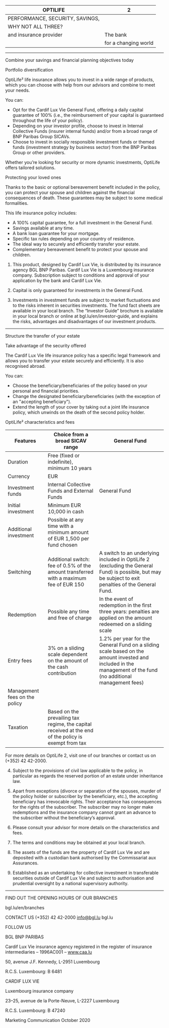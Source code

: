 |OPTILIFE|2|
|---|---|
|PERFORMANCE, SECURITY, SAVINGS,| |
|WHY NOT ALL THREE?| |
|and insurance provider|The bank|
| |for a changing world|
---
Combine your savings and financial planning objectives today

Portfolio diversification

OptiLife² life insurance allows you to invest in a wide range of products, which you can choose with help from our advisors and combine to meet your needs.

You can:

- Opt for the Cardif Lux Vie General Fund, offering a daily capital guarantee of 100% (i.e., the reimbursement of your capital is guaranteed throughout the life of your policy).
- Depending on your investor profile, choose to invest in Internal Collective Funds (insurer internal funds) and/or from a broad range of BNP Paribas Group SICAVs.
- Choose to invest in socially responsible investment funds or themed funds (investment strategy by business sector) from the BNP Paribas Group or other providers.

Whether you’re looking for security or more dynamic investments, OptiLife offers tailored solutions.

Protecting your loved ones

Thanks to the basic or optional bereavement benefit included in the policy, you can protect your spouse and children against the financial consequences of death. These guarantees may be subject to some medical formalities.

This life insurance policy includes:

- A 100% capital guarantee, for a full investment in the General Fund.
- Savings available at any time.
- A bank loan guarantee for your mortgage.
- Specific tax rules depending on your country of residence.
- The ideal way to securely and efficiently transfer your estate.
- Complementary bereavement benefit to protect your spouse and children.

1) This product, designed by Cardif Lux Vie, is distributed by its insurance agency BGL BNP Paribas. Cardif Lux Vie is a Luxembourg insurance company. Subscription subject to conditions and approval of your application by the bank and Cardif Lux Vie.

2) Capital is only guaranteed for investments in the General Fund.

3) Investments in investment funds are subject to market fluctuations and to the risks inherent in securities investments. The fund fact sheets are available in your local branch. The “Investor Guide” brochure is available in your local branch or online at bgl.lu/en/investor-guide, and explains the risks, advantages and disadvantages of our investment products.
---
Structure the transfer of your estate

Take advantage of the security offered

The Cardif Lux Vie life insurance policy has a specific legal framework and allows you to transfer your estate securely and efficiently. It is also recognised abroad.

You can:

- Choose the beneficiary/beneficiaries of the policy based on your personal and financial priorities.
- Change the designated beneficiary/beneficiaries (with the exception of an "accepting beneficiary").
- Extend the length of your cover by taking out a joint life insurance policy, which unwinds on the death of the second policy holder.

OptiLife² characteristics and fees

|Features|Choice from a broad SICAV range|General Fund|
|---|---|---|
|Duration|Free (fixed or indefinite), minimum 10 years| |
|Currency|EUR| |
|Investment funds|Internal Collective Funds and External Funds|General Fund|
|Initial investment|Minimum EUR 10,000 in cash| |
|Additional investment|Possible at any time with a minimum amount of EUR 1,500 per fund chosen| |
|Switching|Additional switch: fee of 0.5% of the amount transferred with a maximum fee of EUR 150|A switch to an underlying included in OptiLife 2 (excluding the General Fund) is possible, but may be subject to exit penalties of the General Fund.|
|Redemption|Possible any time and free of charge|In the event of redemption in the first three years: penalties are applied on the amount redeemed on a sliding scale|
|Entry fees|3% on a sliding scale dependent on the amount of the cash contribution|1.2% per year for the General Fund on a sliding scale based on the amount invested and included in the management of the fund (no additional management fees)|
|Management fees on the policy| | |
|Taxation|Based on the prevailing tax regime, the capital received at the end of the policy is exempt from tax| |

For more details on OptiLife 2, visit one of our branches or contact us on (+352) 42 42-2000.

4) Subject to the provisions of civil law applicable to the policy, in particular as regards the reserved portion of an estate under inheritance law.

5) Apart from exceptions (divorce or separation of the spouses, murder of the policy holder or subscriber by the beneficiary, etc.), the accepting beneficiary has irrevocable rights. Their acceptance has consequences for the rights of the subscriber. The subscriber may no longer make redemptions and the insurance company cannot grant an advance to the subscriber without the beneficiary’s approval.

6) Please consult your advisor for more details on the characteristics and fees.

7) The terms and conditions may be obtained at your local branch.

8) The assets of the funds are the property of Cardif Lux Vie and are deposited with a custodian bank authorised by the Commissariat aux Assurances.

9) Established as an undertaking for collective investment in transferable securities outside of Cardif Lux Vie and subject to authorisation and prudential oversight by a national supervisory authority.
---
FIND OUT THE OPENING HOURS OF OUR BRANCHES

bgl.lu/en/branches

CONTACT US (+352) 42 42-2000 info@bgl.lu bgl.lu

FOLLOW US

BGL BNP PARIBAS

Cardif Lux Vie insurance agency registered in the register of insurance intermediaries – 1996AC001 – www.caa.lu

50, avenue J.F. Kennedy, L-2951 Luxembourg

R.C.S. Luxembourg: B 6481

CARDIF LUX VIE

Luxembourg insurance company

23–25, avenue de la Porte-Neuve, L-2227 Luxembourg

R.C.S. Luxembourg: B 47240

Marketing Communication October 2020